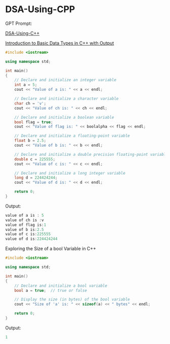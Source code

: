 # DSA-Using-CPP


GPT Prompt:

<a href="https://chat.openai.com/share/36a36e96-f59d-4d1f-9aaa-43b1540dd688">DSA-Using-C++

Introduction to Basic Data Types in C++ with Output

```C++
#include <iostream>

using namespace std;

int main()
{
    // Declare and initialize an integer variable
    int a = 5;
    cout << "Value of a is: " << a << endl;

    // Declare and initialize a character variable
    char ch = 'v';
    cout << "Value of ch is: " << ch << endl;

    // Declare and initialize a boolean variable
    bool flag = true;
    cout << "Value of flag is: " << boolalpha << flag << endl;

    // Declare and initialize a floating-point variable
    float b = 2.5;
    cout << "Value of b is: " << b << endl;

    // Declare and initialize a double precision floating-point variable
    double c = 225555;
    cout << "Value of c is: " << c << endl;

    // Declare and initialize a long integer variable
    long d = 224424244;
    cout << "Value of d is: " << d << endl;

    return 0;
}
```

Output:

```C++
value of a is : 5
value of ch is :v
value of flag is:1
value of b is:2.5
value of c is:225555
value of d is:224424244
```


Exploring the Size of a bool Variable in C++

```C++
#include <iostream>

using namespace std;

int main()
{
    // Declare and initialize a bool variable
    bool a = true;  // true or false

    // Display the size (in bytes) of the bool variable
    cout << "Size of 'a' is: " << sizeof(a) << " bytes" << endl;

    return 0;
}
```

Output:

```C++
1
```


